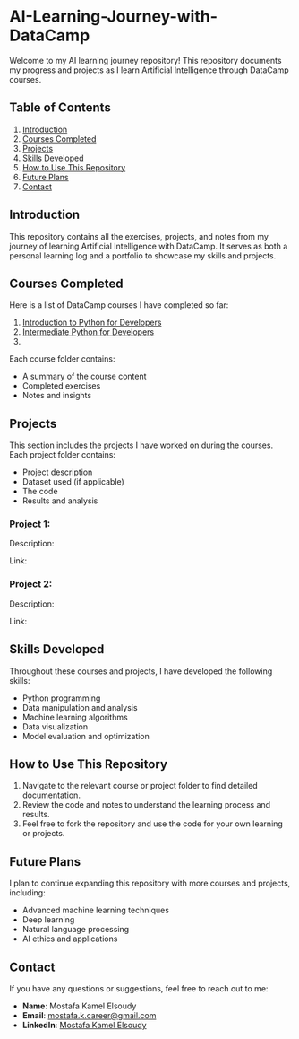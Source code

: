 # AI-Learning-Journey-with-DataCamp

Welcome to my AI learning journey repository! This repository documents my progress and projects as I learn Artificial Intelligence through DataCamp courses.

## Table of Contents

1. [Introduction](#introduction)
2. [Courses Completed](#courses-completed)
3. [Projects](#projects)
4. [Skills Developed](#skills-developed)
5. [How to Use This Repository](#how-to-use-this-repository)
6. [Future Plans](#future-plans)
7. [Contact](#contact)

## Introduction

This repository contains all the exercises, projects, and notes from my journey of learning Artificial Intelligence with DataCamp. It serves as both a personal learning log and a portfolio to showcase my skills and projects.

## Courses Completed

Here is a list of DataCamp courses I have completed so far:

1. [Introduction to Python for Developers](https://app.datacamp.com/learn/courses/introduction-to-python-for-developers)
2. [Intermediate Python for Developers](https://app.datacamp.com/learn/courses/Intermediate-python-for-developers)
3. 

Each course folder contains:

- A summary of the course content
- Completed exercises
- Notes and insights

## Projects

This section includes the projects I have worked on during the courses. Each project folder contains:

- Project description
- Dataset used (if applicable)
- The code
- Results and analysis

### Project 1: 

Description: 

Link: 

### Project 2: 

Description: 

Link: 

## Skills Developed

Throughout these courses and projects, I have developed the following skills:

- Python programming
- Data manipulation and analysis
- Machine learning algorithms
- Data visualization
- Model evaluation and optimization

## How to Use This Repository

1. Navigate to the relevant course or project folder to find detailed documentation.
2. Review the code and notes to understand the learning process and results.
3. Feel free to fork the repository and use the code for your own learning or projects.

## Future Plans

I plan to continue expanding this repository with more courses and projects, including:

- Advanced machine learning techniques
- Deep learning
- Natural language processing
- AI ethics and applications

## Contact

If you have any questions or suggestions, feel free to reach out to me:

- **Name**: Mostafa Kamel Elsoudy
- **Email**: [mostafa.k.career@gmail.com](mailto:mostafa.k.career@gmail.com)
- **LinkedIn**: [Mostafa Kamel Elsoudy](https://www.linkedin.com/in/mostafa-kamel-elsoudy-1b640618b/)
